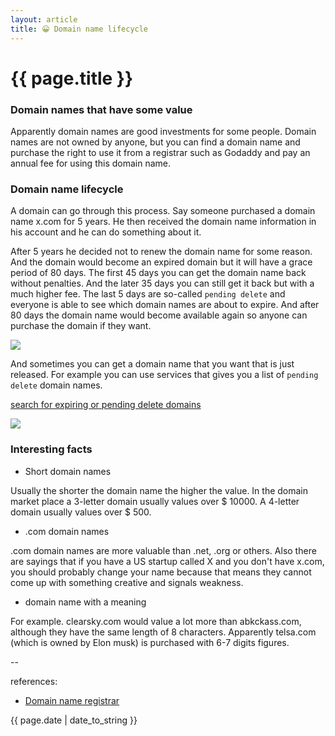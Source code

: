 ```yaml
---
layout: article
title: 😀 Domain name lifecycle
---
```

# {{ page.title }}

### Domain names that have some value

Apparently domain names are good investments for some people. Domain names are not owned by anyone, but you can find a domain name and purchase the right to use it from a registrar such as Godaddy and pay an annual fee for using this domain name.

### Domain name lifecycle

A domain can go through this process. Say someone purchased a domain name x.com for 5 years. He then received the domain name information in his account and he can do something about it.

After 5 years he decided not to renew the domain name for some reason. And the domain would become an expired domain but it will have a grace period of 80 days. The first 45 days you can get the domain name back without penalties. And the later 35 days you can still get it back but with a much higher fee. The last 5 days are so-called `pending delete` and everyone is able to see which domain names are about to expire. And after 80 days the domain name would become available again so anyone can purchase the domain if they want.

![](https://www.icann.org/sites/default/files/unmanaged/en/registrars/gtld-lifecycle-700x286.jpg)

And sometimes you can get a domain name that you want that is just released. For example you can use services that gives you a list of `pending delete` domain names.

[search for expiring or pending delete domains](https://member.expireddomains.net/domains/pendingdelete/)

![](http://i.stack.imgur.com/xJ3R2.png)

### Interesting facts

* Short domain names

Usually the shorter the domain name the higher the value. In the domain market place a 3-letter domain usually values over $ 10000. A 4-letter domain usually values over $ 500.

* .com domain names

.com domain names are more valuable than .net, .org or others. Also there are sayings that if you have a US startup called X and you don't have x.com, you should probably change your name because that means they cannot come up with something creative and signals weakness.

* domain name with a meaning

For example. clearsky.com would value a lot more than abkckass.com, although they have the same length of 8 characters. Apparently telsa.com (which is owned by Elon musk) is purchased with 6-7 digits figures.

--

references:

* [Domain name registrar](https://en.wikipedia.org/wiki/Domain_name_registrar)

{{ page.date | date_to_string }}
